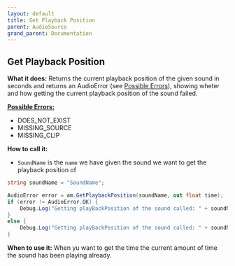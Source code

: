 ```yaml
---
layout: default
title: Get Playback Position
parent: AudioSource
grand_parent: Documentation
---
```


## Get Playback Position
**What it does:**
Returns the current playback position of the given sound in seconds and returns an AudioError (see [Possible Errors](https://mathewhdyt.github.io/Unity-Audio-Manager/docs/documentation/index/#possible-errors)), showing wheter and how getting the current playback position of the sound failed.

[**Possible Errors:**](https://mathewhdyt.github.io/Unity-Audio-Manager/docs/documentation/index/#possible-errors)
- DOES_NOT_EXIST
- MISSING_SOURCE
- MISSING_CLIP

**How to call it:**
- ```SoundName``` is the ```name``` we have given the sound we want to get the playback position of

```csharp
string soundName = "SoundName";

AudioError error = am.GetPlaybackPosition(soundName, out float time);
if (error != AudioError.OK) {
    Debug.Log("Getting playBackPosition of the sound called: " + soundName + " failed with error id: " + error);
}
else {
    Debug.Log("Getting playBackPosition of the sound called: " + soundName + " with the position being: " + time.ToString("0.00") + " succesfull");
}
```

**When to use it:**
When yu want to get the time the current amount of time the sound has been playing already.
